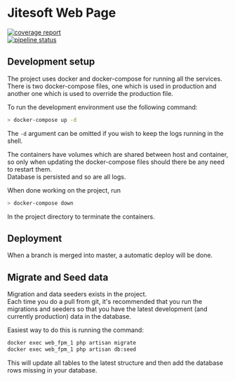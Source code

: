 # Jitesoft Web Page

[![coverage report](https://gitlab.com/jitesoft/web/badges/master/coverage.svg)](https://gitlab.com/jitesoft/web/commits/master)  
[![pipeline status](https://gitlab.com/jitesoft/web/badges/master/pipeline.svg)](https://gitlab.com/jitesoft/web/commits/master)

## Development setup

The project uses docker and docker-compose for running all the services.  
There is two docker-compose files, one which is used in production and another one which is used to override 
the production file.  
  
To run the development environment use the following command:

```bash
> docker-compose up -d
```

The `-d` argument can be omitted if you wish to keep the logs running in the shell.

The containers have volumes which are shared between host and container, so only when updating the docker-compose 
files should there be any need to restart them.  
Database is persisted and so are all logs.
  
When done working on the project, run

```bash
> docker-compose down
```

In the project directory to terminate the containers.

## Deployment

When a branch is merged into master, a automatic deploy will be done.

## Migrate and Seed data

Migration and data seeders exists in the project.  
Each time you do a pull from git, it's recommended that you run the migrations and seeders so that you have 
the latest development (and currently production) data in the database.  
  
Easiest way to do this is running the command:  

```bash
docker exec web_fpm_1 php artisan migrate
docker exec web_fpm_1 php artisan db:seed
```

This will update all tables to the latest structure and then add the database rows missing in your database.
